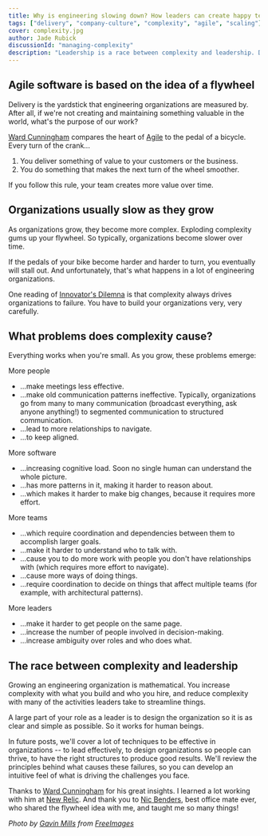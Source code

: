 ```yaml
---
title: Why is engineering slowing down? How leaders can create happy teams and good results in chaos
tags: ["delivery", "company-culture", "complexity", "agile", "scaling"]
cover: complexity.jpg
author: Jade Rubick
discussionId: "managing-complexity"
description: "Leadership is a race between complexity and leadership. Describes the principles behind creating humane, effective organizations in growing software startups."
---
```


<re-img src="complexity.jpg"></re-img>

## Agile software is based on the idea of a flywheel

Delivery is the yardstick that engineering organizations are measured by. After all, if we're not creating and maintaining something valuable in the world, what's the purpose of our work?

[Ward Cunningham](https://en.wikipedia.org/wiki/Ward_Cunningham) compares the heart of [Agile](https://agilemanifesto.org) to the pedal of a bicycle. Every turn of the crank...

1. You deliver something of value to your customers or the business.
2. You do something that makes the next turn of the wheel smoother.

If you follow this rule, your team creates more value over time. 

## Organizations usually slow as they grow

As organizations grow, they become more complex. Exploding complexity gums up your flywheel. So typically, organizations become slower over time.

If the pedals of your bike become harder and harder to turn, you eventually will stall out. And unfortunately, that's what happens in a lot of engineering organizations.

One reading of [Innovator's Dilemna](https://en.wikipedia.org/wiki/The_Innovator%27s_Dilemma) is that complexity always drives organizations to failure. You have to build your organizations very, very carefully.

## What problems does complexity cause?

Everything works when you're small. As you grow, these problems emerge:

More people
* ...make meetings less effective.
* ...make old communication patterns ineffective. Typically, organizations go from many to many communication (broadcast everything, ask anyone anything!) to segmented communication to structured communication. 
* ...lead to more relationships to navigate.
* ...to keep aligned.

More software
* ...increasing cognitive load. Soon no single human can understand the whole picture. 
* ...has more patterns in it, making it harder to reason about.
* ...which makes it harder to make big changes, because it requires more effort.

More teams
* ...which require coordination and dependencies between them to accomplish larger goals. 
* ...make it harder to understand who to talk with.
* ...cause you to do more work with people you don't have relationships with (which requires more effort to navigate).
* ...cause more ways of doing things.
* ...require coordination to decide on things that affect multiple teams (for example, with architectural patterns).

More leaders
* ...make it harder to get people on the same page.
* ...increase the number of people involved in decision-making.
* ...increase ambiguity over roles and who does what.

## The race between complexity and leadership

Growing an engineering organization is mathematical. You increase complexity with what you build and who you hire, and reduce complexity with many of the activities leaders take to streamline things. 

A large part of your role as a leader is to design the organization so it is as clear and simple as possible. So it works for human beings. 

In future posts, we'll cover a lot of techniques to be effective in organizations -- to lead effectively, to design organizations so people can thrive, to have the right structures to produce good results. We'll review the principles behind what causes these failures, so you can develop an intuitive feel of what is driving the challenges you face. 



Thanks to [Ward Cunningham](https://en.wikipedia.org/wiki/Ward_Cunningham) for his great insights. I learned a lot working with him at [New Relic](https://www.newrelic.com). And thank you to [Nic Benders](https://www.linkedin.com/in/benders/), best office mate ever, who shared the flywheel idea with me, and taught me so many things!

_Photo by <a href="https://freeimages.com/photographer/gnmills-58346">Gavin Mills</a> from <a href="https://freeimages.com/">FreeImages</a>_